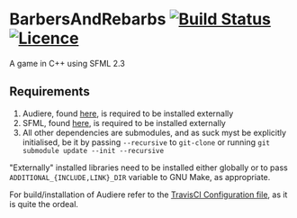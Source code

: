 BarbersAndRebarbs [![Build Status](https://img.shields.io/travis/nabijaczleweli/BarbersAndRebarbs.svg?style=plastic)](https://travis-ci.org/nabijaczleweli/BarbersAndRebarbs) [![Licence](https://img.shields.io/badge/license-MIT-blue.svg?style=plastic)](LICENSE)
=======
A game in C++ using SFML 2.3

## Requirements
1. Audiere, found [here](http://audiere.sourceforge.net), is required to be installed externally
2. SFML, found [here](http://www.sfml-dev.org), is required to be installed externally
3. All other dependencies are submodules, and as suck myst be explicitly initialised, be it by passing `--recursive` to `git-clone` or running `git submodule update --init --recursive`

"Externally" installed libraries need to be installed either globally or to pass `ADDITIONAL_{INCLUDE,LINK}_DIR` variable to GNU Make, as appropriate.

For build/installation of Audiere refer to the [TravisCI Configuration file](.travis.yml), as it is quite the ordeal.
